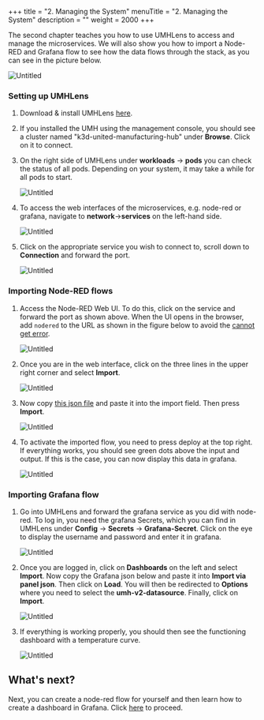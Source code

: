 +++
title = "2. Managing the System"
menuTitle = "2. Managing the System"
description = ""
weight = 2000
+++

The second chapter teaches you how to use UMHLens to access and manage the microservices. We will also show you how to import a Node-RED and Grafana flow to see how the data flows through the stack, as you can see in the picture below.

![Untitled](/images/getstarted/managingTheSystem/getStartedUMHSimplifiedpng.png)

### Setting up UMHLens 

1. Download & install UMHLens [here](https://github.com/united-manufacturing-hub/UMHLens/releases).
2. If you installed the UMH using the management console, you should see a cluster named "k3d-united-manufacturing-hub" under **Browse**. Click on it to connect.
3. On the right side of UMHLens under **workloads** -> **pods** you can check the status of all pods. Depending on your system, it may take a while for all pods to start.

   ![Untitled](/images/getstarted/managingTheSystem/getStartedManagingPods.png)
4. To access the web interfaces of the microservices, e.g. node-red or grafana, navigate to **network**->**services** on the left-hand side.

   ![Untitled](/images/getstarted/managingTheSystem/getStartedManagingServices.png)
5. Click on the appropriate service you wish to connect to, scroll down to **Connection** and forward the port.

   ![Untitled](/images/getstarted/managingTheSystem/getStartedManagingForwarding.png)


### Importing Node-RED flows

1. Access the Node-RED Web UI. To do this, click on the service and forward the port as shown above. When the UI opens in the browser, add `nodered` to the URL as shown in the figure below to avoid the [cannot get error]().

   ![Untitled](/images/getstarted/managingTheSystem/getStartedManagingCannotGet.png)
2. Once you are in the web interface, click on the three lines in the upper right corner and select **Import**.

   ![Untitled](/images/getstarted/managingTheSystem/getStartedManagingImport.png)

3. Now copy [this json file](/json/getstarted/noderedGetstarted.json) and paste it into the import field. Then press **Import**.

   ![Untitled](/images/getstarted/managingTheSystem/getStartedManagingPasteJson.png)
4. To activate the imported flow, you need to press deploy at the top right. If everything works, you should see green dots above the input and output. If this is the case, you can now display this data in grafana.

   ![Untitled](/images/getstarted/managingTheSystem/getStartedManagingDeploy.png)


### Importing Grafana flow

1. Go into UMHLens and forward the grafana service as you did with node-red. To log in, you need the grafana Secrets, which you can find in UMHLens under **Config** -> **Secrets** -> **Grafana-Secret**. Click on the eye to display the username and password and enter it in grafana.

   ![Untitled](/images/getstarted/managingTheSystem/getStartedManagingGrafanaSecrets.png)
2. Once you are logged in, click on **Dashboards** on the left and select **Import**. Now copy the Grafana json below and paste it into **Import via panel json**. Then click on **Load**. You will then be redirected to **Options** where you need to select the **umh-v2-datasource**. Finally, click on **Import**.

   ![Untitled](/images/getstarted/managingTheSystem/getStartedManagingGrafanaImport.png)
3. If everything is working properly, you should then see the functioning dashboard with a temperature curve.

   ![Untitled](/images/getstarted/managingTheSystem/getStartedManagingGrafanaDashboard.png)


## What's next?

Next, you can create a node-red flow for yourself and then learn how to create a dashboard in Grafana. Click [here](/docs/getstarted/dataacquisitionmanipulation) to proceed.